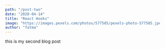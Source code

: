 ```yaml
---
path: "/post-two"
date: "2020-04-14"
title: "React Hooks"
image: "https://images.pexels.com/photos/577585/pexels-photo-577585.jpeg?auto=compress&cs=tinysrgb&dpr=1&w=500"
author: "fatma"
---
```


this is my second blog post